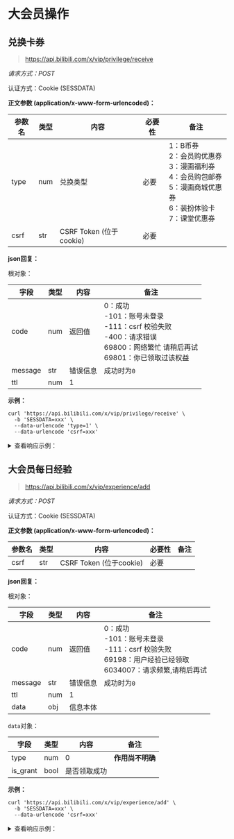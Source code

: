 # 大会员操作

## 兑换卡券

> <https://api.bilibili.com/x/vip/privilege/receive>

*请求方式：POST*

认证方式：Cookie (SESSDATA)

**正文参数 (application/x-www-form-urlencoded)：**

| 参数名 | 类型 | 内容                    | 必要性 | 备注                                                                                 |
| ------ | ---- | ----------------------- | ------ | ------------------------------------------------------------------------------------ |
| type   | num  | 兑换类型                | 必要   | 1：B币券<br />2：会员购优惠券<br />3：漫画福利券<br />4：会员购包邮券<br />5：漫画商城优惠券<br />6：装扮体验卡<br />7：课堂优惠券 |
| csrf   | str  | CSRF Token (位于cookie) | 必要   |                                                                                      |

**json回复：**

根对象：

| 字段    | 类型 | 内容     | 备注                                                                                              |
| ------- | ---- | -------- | ------------------------------------------------------------------------------------------------- |
| code    | num  | 返回值   | 0：成功<br />-101：账号未登录<br />-111：csrf 校验失败<br />-400：请求错误<br />69800：网络繁忙 请稍后再试<br />69801：你已领取过该权益 |
| message | str  | 错误信息 | 成功时为`0`                                                                                       |
| ttl     | num  | 1        |                                                                                                   |

**示例：**

```shell
curl 'https://api.bilibili.com/x/vip/privilege/receive' \
  -b 'SESSDATA=xxx' \
  --data-urlencode 'type=1' \
  --data-urlencode 'csrf=xxx'
```

<details>
<summary>查看响应示例：</summary>

```json
{
  "code": 0,
  "message": "0",
  "ttl": 1
}
```

</details>

## 大会员每日经验

> <https://api.bilibili.com/x/vip/experience/add>

*请求方式：POST*

认证方式：Cookie (SESSDATA)

**正文参数 (application/x-www-form-urlencoded)：**

| 参数名 | 类型 | 内容                    | 必要性 | 备注 |
| ------ | ---- | ----------------------- | ------ | ---- |
| csrf   | str  | CSRF Token (位于cookie) | 必要   |      |

**json回复：**

根对象：

| 字段    | 类型 | 内容     | 备注                                                                                           |
| ------- | ---- | -------- | ---------------------------------------------------------------------------------------------- |
| code    | num  | 返回值   | 0：成功<br />-101：账号未登录<br />-111：csrf 校验失败<br />69198：用户经验已经领取<br />6034007：请求频繁,请稍后再试 |
| message | str  | 错误信息 | 成功时为`0`                                                                                    |
| ttl     | num  | 1        |                                                                                                |
| data    | obj  | 信息本体 |                                                                                                |

`data`对象：

| 字段     | 类型 | 内容         | 备注             |
| -------- | ---- | ------------ | ---------------- |
| type     | num  | 0            | **作用尚不明确** |
| is_grant | bool | 是否领取成功 |                  |

**示例：**

```shell
curl 'https://api.bilibili.com/x/vip/experience/add' \
  -b 'SESSDATA=xxx' \
  --data-urlencode 'csrf=xxx'
```

<details>
<summary>查看响应示例：</summary>

当经验领取成功时：

```json
{
  "code": 0,
  "message": "0",
  "ttl": 1,
  "data": {
    "type": 0,
    "is_grant": true
  }
}
```

当经验已经领取过时：

```json
{
  "code": 69198,
  "message": "用户经验已经领取",
  "ttl": 1,
  "data": {
    "type": 0,
    "is_grant": false
  }
}
```

</details>
